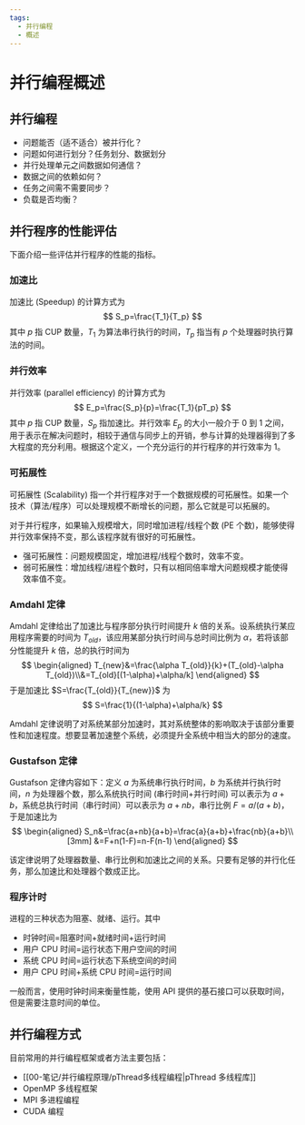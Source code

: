 ```yaml
---
tags:
  - 并行编程
  - 概述
---
```


# 并行编程概述

## 并行编程

- 问题能否（适不适合）被并行化？
- 问题如何进行划分？任务划分、数据划分
- 并行处理单元之间数据如何通信？
- 数据之间的依赖如何？
- 任务之间需不需要同步？
- 负载是否均衡？

## 并行程序的性能评估

下面介绍一些评估并行程序的性能的指标。

### 加速比

加速比 (Speedup) 的计算方式为
$$
S_p=\frac{T_1}{T_p}
$$
其中 $p$ 指 CUP 数量，$T_1$ 为算法串行执行的时间，$T_p$ 指当有 $p$ 个处理器时执行算法的时间。

### 并行效率

并行效率 (parallel efficiency) 的计算方式为
$$
E_p=\frac{S_p}{p}=\frac{T_1}{pT_p}
$$
其中 $p$ 指 CUP 数量，$S_p$ 指加速比。并行效率 $E_p$ 的大小一般介于 0 到 1 之间，用于表示在解决问题时，相较于通信与同步上的开销，参与计算的处理器得到了多大程度的充分利用。根据这个定义，一个充分运行的并行程序的并行效率为 1。

### 可拓展性

可拓展性 (Scalability) 指一个并行程序对于一个数据规模的可拓展性。如果一个技术（算法/程序）可以处理规模不断增长的问题，那么它就是可以拓展的。

对于并行程序，如果输入规模增大，同时增加进程/线程个数 (PE 个数)，能够使得并行效率保持不变，那么该程序就有很好的可拓展性。
- 强可拓展性：问题规模固定，增加进程/线程个数时，效率不变。
- 弱可拓展性：增加线程/进程个数时，只有以相同倍率增大问题规模才能使得效率值不变。

### Amdahl 定律

Amdahl 定律给出了加速比与程序部分执行时间提升 $k$ 倍的关系。设系统执行某应用程序需要的时间为 $T_{old}$，该应用某部分执行时间与总时间比例为 $\alpha$，若将该部分性能提升 $k$ 倍，总的执行时间为
$$
\begin{aligned}
T_{new}&=\frac{\alpha T_{old}}{k}+(T_{old}-\alpha T_{old})\\&=T_{old}[(1-\alpha)+\alpha/k]
\end{aligned}
$$
于是加速比 $S=\frac{T_{old}}{T_{new}}$ 为
$$
S=\frac{1}{(1-\alpha)+\alpha/k}
$$

Amdahl 定律说明了对系统某部分加速时，其对系统整体的影响取决于该部分重要性和加速程度。想要显著加速整个系统，必须提升全系统中相当大的部分的速度。

### Gustafson 定律

Gustafson 定律内容如下：定义 $a$ 为系统串行执行时间，$b$ 为系统并行执行时间，$n$ 为处理器个数，那么系统执行时间 (串行时间+并行时间) 可以表示为 $a+b$，系统总执行时间（串行时间）可以表示为 $a+nb$，串行比例 $F=a/(a+b)$，于是加速比为
$$
\begin{aligned}
S_n&=\frac{a+nb}{a+b}=\frac{a}{a+b}+\frac{nb}{a+b}\\[3mm]
&=F+n(1-F)=n-F(n-1)
\end{aligned}
$$

该定律说明了处理器数量、串行比例和加速比之间的关系。只要有足够的并行化任务，那么加速比和处理器个数成正比。

### 程序计时

进程的三种状态为阻塞、就绪、运行。其中
- 时钟时间=阻塞时间+就绪时间+运行时间
- 用户 CPU 时间=运行状态下用户空间的时间
- 系统 CPU 时间=运行状态下系统空间的时间
- 用户 CPU 时间+系统 CPU 时间=运行时间

一般而言，使用时钟时间来衡量性能，使用 API 提供的基石接口可以获取时间，但是需要注意时间的单位。

## 并行编程方式

目前常用的并行编程框架或者方法主要包括：
- [[00-笔记/并行编程原理/pThread多线程编程|pThread 多线程库]]
- OpenMP 多线程框架
- MPI 多进程编程
- CUDA 编程